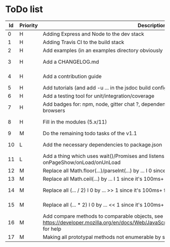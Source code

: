# ToDo list

| Id | Priority | Description | Status |
| ---- | ------- | ----- | ---- |
| 0 | H | Adding Express and Node to the dev stack | to do |
| 1 | H | Adding Travis CI to the build stack | to do |
| 2 | H | Add examples (in an examples directory obviously | to do |
| 3 | H | Add a CHANGELOG.md | to complete |
| 4 | H | Add a contribution guide | to complete |
| 5 | H | Add tutorials (and add -u ... in the jsdoc build config afterwards) | to do |
| 6 | H | Add a testing tool for unit/integration/coverage | to do |
| 7 | H | Add badges for: npm, node, gitter chat ?, dependencies, coverage, vulnerabilities ?, browsers | to do |
| 8 | H | Fill in the modules (5.x/11) | in progess |
| 9 | M | Do the remaining todo tasks of the v1.1 | to check |
| 10 | L | Add the necessary dependencies to package.json | waiting for #12 |
| 11 | L | Add a thing which uses wait()/Promises and listens for events like onPageShow/onLoad/onUnLoad | waiting for #12 |
| 12 | M | Replace all Math.floor(...)/parseInt(...) by ... I 0 since it's 100ms+ faster | to do |
| 13 | M | Replace all Math.ceil(...) by ... I 1 since it's 100ms+ faster | to do |
| 14 | M | Replace all (... / 2) I 0 by ... >> 1 since it's 100ms+ faster | in progress |
| 15 | M | Replace all (... * 2) I 0 by ... << 1 since it's 100ms+ faster | in porgress |
| 16 | M | Add compare methods to comparable objects, see https://developer.mozilla.org/en/docs/Web/JavaScript/Reference/Global_Objects/Array/sort for help | to do |
| 17 | M | Making all prototypal methods not enumerable by setting \[\[Enumerable]] to false | to do |